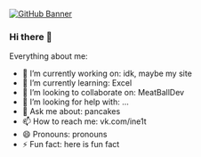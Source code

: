 [![GitHub Banner](./assets/GitHubHeader.png)](https://github.com/iNe1t)

### Hi there 👋

Everything about me:

- 🔭 I’m currently working on: idk, maybe my site
- 🌱 I’m currently learning: Excel
- 👯 I’m looking to collaborate on: MeatBallDev
- 🤔 I’m looking for help with: ...
- 💬 Ask me about: pancakes
- 📫 How to reach me: vk.com/ine1t
- 😄 Pronouns: pronouns
- ⚡ Fun fact: here is fun fact

